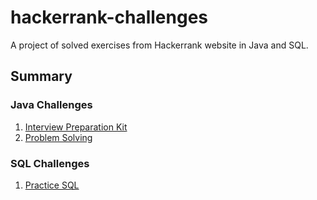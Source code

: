 # hackerrank-challenges

A project of solved exercises from Hackerrank website in Java and SQL.

## Summary

### Java Challenges

1. [Interview Preparation Kit](https://github.com/mariazevedo88/hackerrank-challenges/blob/master/src/main/java/io/github/mariazevedo88/hc/prepkit/INDEX.md)
2. [Problem Solving](https://github.com/mariazevedo88/hackerrank-challenges/blob/master/src/main/java/io/github/mariazevedo88/hc/problems/INDEX.md)

### SQL Challenges

1. [Practice SQL](https://github.com/mariazevedo88/hackerrank-challenges/blob/master/sql/SQL.md)
